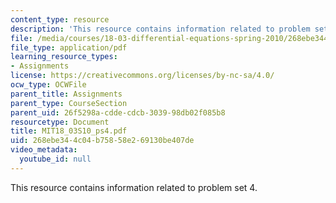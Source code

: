 ```yaml
---
content_type: resource
description: 'This resource contains information related to problem set 4. '
file: /media/courses/18-03-differential-equations-spring-2010/268ebe344c04b75858e269130be407de_MIT18_03S10_ps4.pdf
file_type: application/pdf
learning_resource_types:
- Assignments
license: https://creativecommons.org/licenses/by-nc-sa/4.0/
ocw_type: OCWFile
parent_title: Assignments
parent_type: CourseSection
parent_uid: 26f5298a-cdde-cdcb-3039-98db02f085b8
resourcetype: Document
title: MIT18_03S10_ps4.pdf
uid: 268ebe34-4c04-b758-58e2-69130be407de
video_metadata:
  youtube_id: null
---
```

This resource contains information related to problem set 4. 
